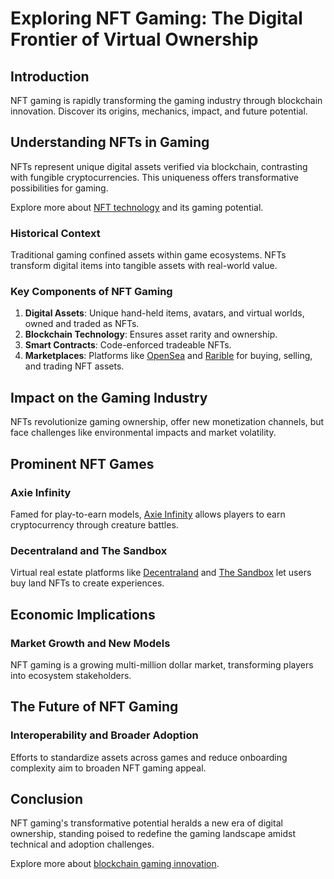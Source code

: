 # Exploring NFT Gaming: The Digital Frontier of Virtual Ownership

## Introduction

NFT gaming is rapidly transforming the gaming industry through blockchain innovation. Discover its origins, mechanics, impact, and future potential.

## Understanding NFTs in Gaming

NFTs represent unique digital assets verified via blockchain, contrasting with fungible cryptocurrencies. This uniqueness offers transformative possibilities for gaming.

Explore more about [NFT technology](https://en.wikipedia.org/wiki/Non-fungible_token) and its gaming potential.

### Historical Context

Traditional gaming confined assets within game ecosystems. NFTs transform digital items into tangible assets with real-world value.

### Key Components of NFT Gaming

1. **Digital Assets**: Unique hand-held items, avatars, and virtual worlds, owned and traded as NFTs.
2. **Blockchain Technology**: Ensures asset rarity and ownership.
3. **Smart Contracts**: Code-enforced tradeable NFTs.
4. **Marketplaces**: Platforms like [OpenSea](https://opensea.io/) and [Rarible](https://rarible.com/) for buying, selling, and trading NFT assets.

## Impact on the Gaming Industry

NFTs revolutionize gaming ownership, offer new monetization channels, but face challenges like environmental impacts and market volatility.

## Prominent NFT Games

### Axie Infinity

Famed for play-to-earn models, [Axie Infinity](https://axieinfinity.com/) allows players to earn cryptocurrency through creature battles.

### Decentraland and The Sandbox

Virtual real estate platforms like [Decentraland](https://decentraland.org/) and [The Sandbox](https://www.sandbox.game/) let users buy land NFTs to create experiences.

## Economic Implications

### Market Growth and New Models

NFT gaming is a growing multi-million dollar market, transforming players into ecosystem stakeholders.

## The Future of NFT Gaming

### Interoperability and Broader Adoption

Efforts to standardize assets across games and reduce onboarding complexity aim to broaden NFT gaming appeal.

## Conclusion

NFT gaming's transformative potential heralds a new era of digital ownership, standing poised to redefine the gaming landscape amidst technical and adoption challenges.

Explore more about [blockchain gaming innovation](https://www.coindesk.com/category/blockchain-gaming/).